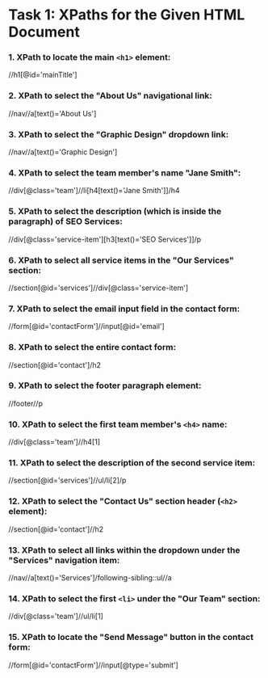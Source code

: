 # Task 1: XPaths for the Given HTML Document


### 1. XPath to locate the main `<h1>` element:

//h1[@id='mainTitle']


### 2. XPath to select the "About Us" navigational link:

//nav//a[text()='About Us']


### 3. XPath to select the "Graphic Design" dropdown link:

//nav//a[text()='Graphic Design']


### 4. XPath to select the team member's name "Jane Smith":

//div[@class='team']//li[h4[text()='Jane Smith']]/h4


### 5. XPath to select the description (which is inside the paragraph) of SEO Services:

//div[@class='service-item'][h3[text()='SEO Services']]/p


### 6. XPath to select all service items in the "Our Services" section:

//section[@id='services']//div[@class='service-item']


### 7. XPath to select the email input field in the contact form:

//form[@id='contactForm']//input[@id='email']


### 8. XPath to select the entire contact form:

//section[@id='contact']/h2


### 9. XPath to select the footer paragraph element:

//footer//p


### 10. XPath to select the first team member's `<h4>` name:

//div[@class='team']//h4[1]


### 11. XPath to select the description of the second service item:

//section[@id='services']//ul/li[2]/p


### 12. XPath to select the "Contact Us" section header (`<h2>` element):

//section[@id='contact']//h2


### 13. XPath to select all links within the dropdown under the "Services" navigation item:

//nav//a[text()='Services']/following-sibling::ul//a


### 14. XPath to select the first `<li>` under the "Our Team" section:

//div[@class='team']//ul/li[1]


### 15. XPath to locate the "Send Message" button in the contact form:

//form[@id='contactForm']//input[@type='submit']
